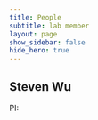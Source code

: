 ```yaml
---
title: People
subtitle: lab member
layout: page
show_sidebar: false
hide_hero: true
---
```


## Steven Wu
PI:
